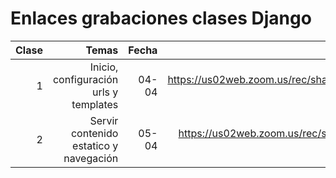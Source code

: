 # Enlaces grabaciones clases Django

|Clase|Temas|Fecha|Enlace|
|--:|--:|--:|--:|
| 1 | Inicio, configuración urls y templates | 04-04 | https://us02web.zoom.us/rec/share/Rn6lVXdnre8wQe58cM1dn5JP0DN1ufYI8oNrk4uhyF61tjkLyxn5JD86KqwDC2s.hOJkGUqJfX3jDIXM?startTime=1649081605000 (Código de acceso: 8m1DCC=+) |
| 2 | Servir contenido estatico y navegación | 05-04 |  https://us02web.zoom.us/rec/share/50jYmXO19v5YY2qoyTuCnUCijuJpqRIPqftOigmqrDprrUwH4v7k2b0IAvgDrv4N.XkltdkUdRb1V0leT?startTime=1649168096000 (Código de acceso: t&ix9QyL) |
